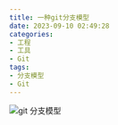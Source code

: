 ```yaml
---
title: 一种git分支模型
date: 2023-09-10 02:49:28
categories:
- 工程
- 工具
- Git
tags:
- 分支模型
- Git
---
```




![git 分支模型](https://github.com/3546514206/ImageHost.Github.IO/blob/main/%E5%B7%A5%E7%A8%8B/%E5%B7%A5%E5%85%B7/git/%E5%88%86%E6%94%AF%E6%A8%A1%E5%9E%8B.png?raw=true)